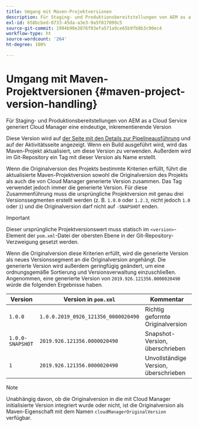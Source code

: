 ```yaml
---
title: Umgang mit Maven-Projektversionen
description: Für Staging- und Produktionsbereitstellungen von AEM as a Cloud Service generiert Cloud Manager eine eindeutige, inkrementierende Version.
exl-id: 658bcbed-0733-45da-a3e3-9a5f817099c5
source-git-commit: 1994b90e3876f03efa571a9ce65b9fb8b3c90ec4
workflow-type: ht
source-wordcount: '264'
ht-degree: 100%

---
```



# Umgang mit Maven-Projektversionen {#maven-project-version-handling}

Für Staging- und Produktionsbereitstellungen von AEM as a Cloud Service generiert Cloud Manager eine eindeutige, inkrementierende Version

Diese Version wird auf [der Seite mit den Details zur Pipelineausführung](/help/implementing/cloud-manager/configuring-pipelines/managing-pipelines.md#view-details) und auf der Aktivitätsseite angezeigt. Wenn ein Build ausgeführt wird, wird das Maven-Projekt aktualisiert, um diese Version zu verwenden. Außerdem wird im Git-Repository ein Tag mit dieser Version als Name erstellt.

Wenn die Originalversion des Projekts bestimmte Kriterien erfüllt, führt die aktualisierte Maven-Projektversion sowohl die Originalversion des Projekts als auch die von Cloud Manager generierte Version zusammen. Das Tag verwendet jedoch immer die generierte Version. Für diese Zusammenführung muss die ursprüngliche Projektversion mit genau drei Versionssegmenten erstellt werden (z. B. `1.0.0` oder `1.2.3`, nicht jedoch `1.0` oder `1`) und die Originalversion darf nicht auf `-SNAPSHOT` enden.

>[!IMPORTANT]
>
>Dieser ursprüngliche Projektversionswert muss statisch im `<version>`-Element der `pom.xml`-Datei der obersten Ebene in der Git-Repository-Verzweigung gesetzt werden.

Wenn die Originalversion diese Kriterien erfüllt, wird die generierte Version als neues Versionssegment an die Originalversion angehängt. Die generierte Version wird außerdem geringfügig geändert, um eine ordnungsgemäße Sortierung und Versionsverwaltung einzuschließen. Angenommen, eine generierte Version von `2019.926.121356.0000020490` würde die folgenden Ergebnisse haben.

| Version | Version in `pom.xml` | Kommentar |
|---|---|---|
| `1.0.0` | `1.0.0.2019_0926_121356_0000020490` | Richtig geformte Originalversion |
| `1.0.0-SNAPSHOT` | `2019.926.121356.0000020490` | Snapshot-Version, überschrieben |
| `1` | `2019.926.121356.0000020490` | Unvollständige Version, überschrieben |

>[!NOTE]
>
>Unabhängig davon, ob die Originalversion in die mit Cloud Manager initialisierte Version integriert wurde oder nicht, ist die Originalversion als Maven-Eigenschaft mit dem Namen `cloudManagerOriginalVersion` verfügbar.
